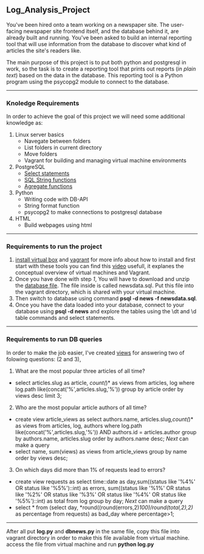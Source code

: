## Log_Analysis_Project
You've been hired onto a team working on a newspaper site. The user-facing newspaper site frontend itself, and the database behind it, are already built and running. You've been asked to build an internal reporting tool that will use information from the database to discover what kind of articles the site's readers like.

The main purpose of this project is to put both python and postgresql in work, so the task is to create a reporting tool that prints out reports (*in plain text*) based on the data in the database. This reporting tool is a Python program using the psycopg2 module to connect to the database.
* * *
### Knoledge Requirements
In order to achieve the goal of this project we will need some additional knowledge as:
1. Linux server basics
    * Navegate between folders
    * List folders in current directory
    * Move folders
    * Vagrant for building and managing virtual machine environments
2. PostgreSQL
    * [Select statements](https://www.postgresql.org/docs/9.5/static/sql-select.html)
    * [SQL String functions](https://www.postgresql.org/docs/9.5/static/functions-string.html)
    * [Agregate functions](https://www.postgresql.org/docs/9.5/static/functions-aggregate.html)
3. Python
    * Writing code with DB-API
    * String format function
    * psycopg2 to make connections to postgresql database
4. HTML
    * Build webpages using html
* * *    
### Requirements to run the project
1. [install virtual box](https://www.virtualbox.org/wiki/Download_Old_Builds_5_1) and [vagrant](https://www.vagrantup.com/) for more info about how to install and first start with these tools you can find this [video](https://www.youtube.com/watch?v=djnqoEO2rLc) usefull, it explanes the conceptual overview of virtual machines and Vagrant.
2. Once you have done with step *1*, You will have to download and unzip the [database file](https://d17h27t6h515a5.cloudfront.net/topher/2016/August/57b5f748_newsdata/newsdata.zip). The file inside is called newsdata.sql. Put this file into the vagrant directory, which is shared with your virtual machine.
3. Then switch to database using command **psql -d news -f newsdata.sql**.
4. Once you have the data loaded into your database, connect to your database using **psql -d news** and explore the tables using the \dt and \d table commands and select statements.
* * *
### Requirements to run DB queries

In order to make the job easier, I've created [views](https://www.postgresql.org/docs/9.2/static/sql-createview.html) for answering two of folowing questions: (2 and 3),

1. What are the most popular three articles of all time? 
  * select articles.slug as article, *count(*)* as views from articles, log where log.path like(concat('%',articles.slug,'%')) group         by article order by views desc limit 3;
2. Who are the most popular article authors of all time?
  * create view article_views as select authors.name, articles.slug,*count(*)* as views from articles, log, authors where log.path           like(concat('%',articles.slug,'%')) AND authors.id = articles.author group by authors.name, articles.slug order by authors.name         desc;
  *_Next_* can make a query
  * select name, sum(views) as views from article_views group by name order by views desc;
    
3. On which days did more than 1% of requests lead to errors? 
  * create view requests as select time::date as day,sum((status like '%4%' OR status like '%5%')::int) as errors,
    sum((status like '%1%' OR status like '%2%' OR status like '%3%' OR status like '%4%' OR status like '%5%')::int) as total
    from log group by day;
  *_Next_* can make a query
  * select * from (select day, *round((round(errors,2)*100)/round(total,2),2)* as percentage from requests) 
    as bad_day where percentage>1;
 * * *
 After all put **log.py** and **dbnews.py** in the same file, copy this file into vagrant directory in order to make this file available from virtual machine. access the file from virtual machine and run **python log.py**
    


